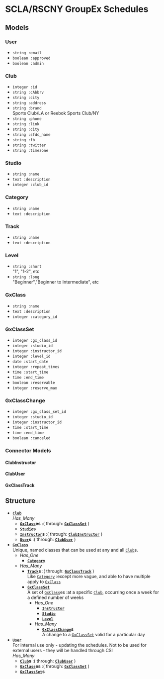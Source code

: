 # SCLA/RSCNY GroupEx Schedules

## Models

### User
- `string :email`
- `boolean :approved`
- `boolean :admin`

### Club
- `integer :id`
- `string :cAbbrv`
- `string :city`
- `string :address`
- `string :brand`  
  Sports Club/LA or Reebok Sports Club/NY
- `string :phone`
- `string :link`
- `string :city`
- `string :sfdc_name`
- `string :fb`
- `string :twitter`
- `string :timezone`

### Studio
- `string :name`
- `text :description`
- `integer :club_id`

### Category
- `string :name`
- `text :description`

### Track
- `string :name`
- `text :description`

### Level
- `string :short`  
  "1", "1-2", etc
- `string :long`  
  "Beginner","Beginner to Intermediate", etc

### GxClass
- `string :name`
- `text :description`
- `integer :category_id`

### GxClassSet
- `integer :gx_class_id`
- `integer :studio_id`
- `integer :instructor_id`
- `integer :level_id`
- `date :start_date`
- `integer :repeat_times`
- `time :start_time`
- `time :end_time`
- `boolean :reservable`
- `integer :reserve_max`

### GxClassChange
- `integer :gx_class_set_id`
- `integer :studio_id`
- `integer :instructor_id`
- `time :start_time`
- `time :end_time`
- `boolean :canceled`

### Connector Models

#### ClubInstructor
#### ClubUser
#### GxClassTrack

## Structure
- **[`Club`](#club)**  
    *Has_Many*
    - **[`GxClass`](#gxclass)es** :( through: **[`GxClassSet`](#gxclassset)** )
    - **[`Studio`](#studio)s**
    - **[`Instructor`](#instructor)s** :( through: **[`ClubInstructor`](#clubinstructor)** )
    - **[`User`](#user)s** :( through: **[`ClubUser`](#clubuser)** )
- **[`GxClass`](#gxclass)**  
    Unique, named classes that can be used at any and all [`Club`](#club)s.  
    - *Has_One*
        - **[`Category`](#category)**
    - *Has_Many*
        - **[`Track`](#track)s** :( through: **[`GxClassTrack`](#gxclasstrack)** )  
          Like [`Category`](#category) :except more vague, and able to have multiple apply to [`GxClass`](#gxclass)
        - **[`GxClassSet`](#gxclassset)**  
            A set of [`GxClass`](#gxclass)es :at a specific [`Club`](#club), occurring once a week for a defined number of weeks  
            - *Has_One*
                - **[`Instructor`](#instructor)**
                - **[`Studio`](#studio)**
                - **[`Level`](#level)**
            - *Has_Many*
                - **[`GxClassChange`](#gxclasschange)s**  
                  A change to a [`GxClassSet`](#gxclassset) valid for a particular day
- **[`User`](#user)**  
    For internal use only - updating the schedules. Not to be used for external users - they will be handled through CSI  
    *Has_Many*
    - **[`Club`](#club)s** :( through: **[`ClubUser`](#clubuser)** )
    - **[`GxClass`](#gxclass)es** :( through: **[`GxClassSet`](#gxclassset)** )
    - **[`GxClassSet`](#gxclassset)s**
